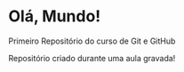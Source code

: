 # Olá, Mundo!
 Primeiro Repositório do curso de Git e GitHub

Repositório criado durante uma aula gravada!